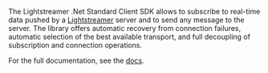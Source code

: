 The Lightstreamer .Net Standard Client SDK allows to subscribe to real-time data pushed by a [Lightstreamer](https://lightstreamer.com) server and to send any message to the server. The library offers automatic recovery from connection failures, automatic selection of the best available transport, and full decoupling of subscription and connection operations.

For the full documentation, see the [docs](https://sdk.lightstreamer.com/ls-dotnetstandard-client/6.1.0-a.11/api/index.html).